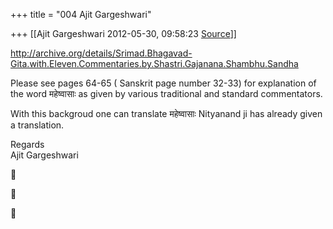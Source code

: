 +++
title = "004 Ajit Gargeshwari"

+++
[[Ajit Gargeshwari	2012-05-30, 09:58:23 [Source](https://groups.google.com/g/samskrita/c/tzTghOHjX0o)]]



<http://archive.org/details/Srimad.Bhagavad-Gita.with.Eleven.Commentaries.by.Shastri.Gajanana.Shambhu.Sandha>  
  
Please see pages 64-65 ( Sanskrit page number 32-33) for explanation of the word महेष्वासाः as given by various traditional and standard commentators.  
  
With this backgroud one can translate महेष्वासाः Nityanand ji has already given a translation.  
  
Regards  
Ajit Gargeshwari  
  
  







